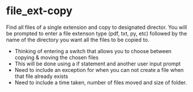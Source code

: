 # file_ext-copy
Find all files of a single extension and copy to designated director.
You will be prompted to enter a file extenson type (pdf, txt, py, etc) 
followed by the name of the directory you want all the files to be copied to.

- Thinking of entering a switch that allows you to choose between copying & moving the chosen files
- This will be done using a if statement and another user input prompt
- Need to include an exception for when you can not create a file when that file already exists
- Need to include a time taken, number of files moved and size of folder.

